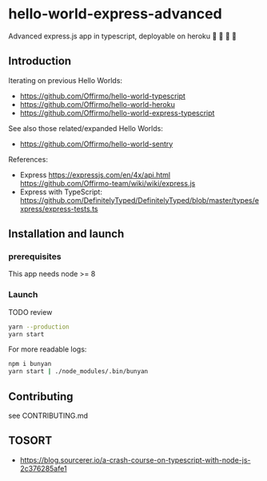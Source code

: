 # hello-world-express-advanced
Advanced express.js app in typescript, deployable on heroku :rooster: :koala: :dragon: :construction_worker:


## Introduction

Iterating on previous Hello Worlds:
* https://github.com/Offirmo/hello-world-typescript
* https://github.com/Offirmo/hello-world-heroku
* https://github.com/Offirmo/hello-world-express-typescript

See also those related/expanded Hello Worlds:
* https://github.com/Offirmo/hello-world-sentry


References:
* Express https://expressjs.com/en/4x/api.html https://github.com/Offirmo-team/wiki/wiki/express.js
* Express with TypeScript: https://github.com/DefinitelyTyped/DefinitelyTyped/blob/master/types/express/express-tests.ts



## Installation and launch

### prerequisites
This app needs node >= 8

### Launch
TODO review

```bash
yarn --production
yarn start
```

For more readable logs:
```bash
npm i bunyan
yarn start | ./node_modules/.bin/bunyan
```

## Contributing
see CONTRIBUTING.md


## TOSORT
* https://blog.sourcerer.io/a-crash-course-on-typescript-with-node-js-2c376285afe1
